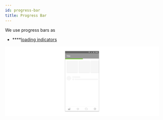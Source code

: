 ```yaml
---
id: progress-bar
title: Progress Bar
---
```


We use progress bars as

* \*\*\*\*[loading indicators](../feedback-scenarios/loading-indicator.md)

![](../../../img/android_progressbar.jpg)

